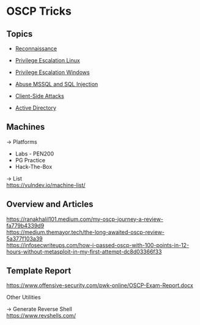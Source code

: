 # OSCP Tricks

## Topics

- [Reconnaissance](Reconnaissance.md)

- [Privilege Escalation Linux](privilege_escalation_linux.md)

- [Privilege Escalation Windows](privilege_escalation_windows.md)

- [Abuse MSSQL and SQL Injection](abuse_mssql_and_sql_injection.md)

- [Client-Side Attacks](client_sides_attacks.md)

- [Active Directory](active_directory.md)

## Machines
-> Platforms
- Labs - PEN200
- PG Practice
- Hack-The-Box

-> List  
https://vulndev.io/machine-list/

## Overview and Articles
https://ranakhalil101.medium.com/my-oscp-journey-a-review-fa779b4339d9  
https://medium.themayor.tech/the-long-awaited-oscp-review-5a377f103a39  
https://infosecwriteups.com/how-i-passed-oscp-with-100-points-in-12-hours-without-metasploit-in-my-first-attempt-dc8d03366f33  

## Template Report
https://www.offensive-security.com/pwk-online/OSCP-Exam-Report.docx 

Other Utilities

-> Generate Reverse Shell  
https://www.revshells.com/
